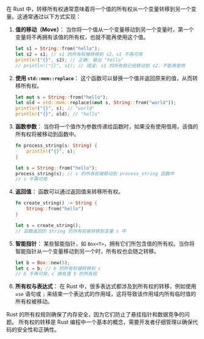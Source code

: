 在 Rust 中，转移所有权通常意味着将一个值的所有权从一个变量转移到另一个变量。这通常通过以下方式实现：

1. **值的移动（Move）**：
   当你将一个值从一个变量移动到另一个变量时，第一个变量将不再拥有该值的所有权，也就不能再使用这个值。

   ```rust
   let s1 = String::from("hello");
   let s2 = s1; // s1 的所有权被转移到 s2，s1 不再可用
   println!("{}", s2); // 正确: 输出 "hello"
   // println!("{}", s1); // 错误: s1 的所有权已经移动到 s2，不能再使用
   ```

2. **使用 `std::mem::replace`**：
   这个函数可以替换一个值并返回原来的值，从而转移所有权。

   ```rust
   let mut s = String::from("hello");
   let old = std::mem::replace(&mut s, String::from("world"));
   println!("{}", s); // "world"
   println!("{}", old); // "hello"
   ```

3. **函数参数**：
   当你将一个值作为参数传递给函数时，如果没有使用借用，该值的所有权将被移动到函数中。

   ```rust
   fn process_string(s: String) {
       println!("{}", s);
   }

   let s = String::from("hello");
   process_string(s); // s 的所有权被移动到 process_string 函数中
   // s 不再可用
   ```

4. **返回值**：
   函数可以通过返回值来转移所有权。

   ```rust
   fn create_string() -> String {
       String::from("hello")
   }

   let s = create_string();
   // 函数返回的 String 的所有权被转移到变量 s 中
   ```

5. **智能指针**：
   某些智能指针，如 `Box<T>`，拥有它们所包含值的所有权。当你将智能指针从一个变量移动到另一个时，所有权也会随之转移。

   ```rust
   let b = Box::new(5);
   let c = b; // b 的所有权被转移到 c
   // b 不再可用，c 拥有值 5 的所有权
   ```

6. **所有权与表达式**：
   在 Rust 中，很多表达式都涉及到所有权的转移，例如使用 `use` 语句或 `;` 来结束一个表达式的作用域，这将导致该作用域内所有临时值的所有权被移动。

Rust 的所有权规则确保了内存安全，因为它们防止了悬挂指针和数据竞争的问题。
所有权的转移是 Rust 编程中一个基本的概念，需要开发者仔细管理以确保代码的安全性和正确性。
